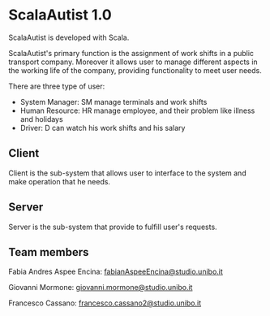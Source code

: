 # ScalaAutist 1.0

ScalaAutist is developed with Scala.

ScalaAutist's primary function is the assignment of work shifts in a public transport company.
Moreover it allows user to manage different aspects in the working life of the company, 
providing functionality to meet user needs.

There are three type of user: 
 - System Manager: SM manage terminals and work shifts
 - Human Resource: HR manage employee, and their problem like illness and holidays 
 - Driver: D can watch his work shifts and his salary
 
## Client
Client is the sub-system that allows user to interface to the system and make operation that he needs.

## Server
Server is the sub-system that provide to fulfill user's requests.
 
## Team members

Fabia Andres Aspee Encina: fabianAspeeEncina@studio.unibo.it

Giovanni Mormone: giovanni.mormone@studio.unibo.it

Francesco Cassano: francesco.cassano2@studio.unibo.it
 
 